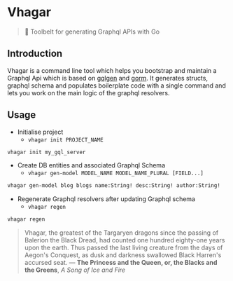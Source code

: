 # Vhagar

> 🐉 Toolbelt for generating Graphql APIs with Go

## Introduction

Vhagar is a command line tool which helps you bootstrap and maintain a Graphql Api which is based on [gqlgen](https://github.com/99designs/gqlgen) and [gorm](https://github.com/go-gorm/gorm). It generates structs, graphql schema and populates boilerplate code with a single command and lets you work on the main logic of the graphql resolvers.

## Usage

- Initialise project 
  - `vhagar init PROJECT_NAME`

```sh
vhagar init my_gql_server
```

- Create DB entities and associated Graphql Schema 
  - `vhagar gen-model MODEL_NAME MODEL_NAME_PLURAL [FIELD...]`

```sh
vhagar gen-model blog blogs name:String! desc:String! author:String!
```

- Regenerate Graphql resolvers after updating Graphql schema 
  - `vhagar regen`

```sh
vhagar regen
```


> Vhagar, the greatest of the Targaryen dragons since the passing of Balerion the Black Dread, had counted one hundred eighty-one years upon the earth. Thus passed the last living creature from the days of Aegon's Conquest, as dusk and darkness swallowed Black Harren's accursed seat. — **The Princess and the Queen, or, the Blacks and the Greens**, *A Song of Ice and Fire*
